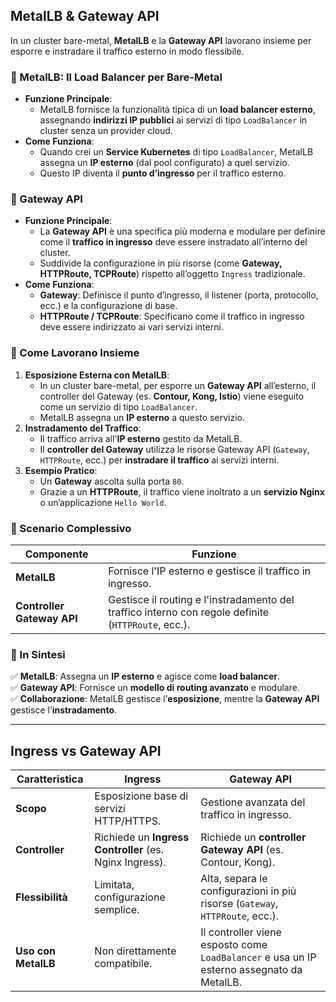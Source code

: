 ## MetalLB & Gateway API  

In un cluster bare-metal, **MetalLB** e la **Gateway API** lavorano insieme per esporre e instradare il traffico esterno in modo flessibile.  

### 🔹 MetalLB: Il Load Balancer per Bare-Metal  
- **Funzione Principale**:  
  - MetalLB fornisce la funzionalità tipica di un **load balancer esterno**, assegnando **indirizzi IP pubblici** ai servizi di tipo `LoadBalancer` in cluster senza un provider cloud.  
- **Come Funziona**:  
  - Quando crei un **Service Kubernetes** di tipo `LoadBalancer`, MetalLB assegna un **IP esterno** (dal pool configurato) a quel servizio.  
  - Questo IP diventa il **punto d’ingresso** per il traffico esterno.  

### 🔹 Gateway API  
- **Funzione Principale**:  
  - La **Gateway API** è una specifica più moderna e modulare per definire come il **traffico in ingresso** deve essere instradato all’interno del cluster.  
  - Suddivide la configurazione in più risorse (come **Gateway, HTTPRoute, TCPRoute**) rispetto all’oggetto `Ingress` tradizionale.  
- **Come Funziona**:  
  - **Gateway**: Definisce il punto d’ingresso, il listener (porta, protocollo, ecc.) e la configurazione di base.  
  - **HTTPRoute / TCPRoute**: Specificano come il traffico in ingresso deve essere indirizzato ai vari servizi interni.  

### 🔹 Come Lavorano Insieme  
1. **Esposizione Esterna con MetalLB**:  
   - In un cluster bare-metal, per esporre un **Gateway API** all’esterno, il controller del Gateway (es. **Contour, Kong, Istio**) viene eseguito come un servizio di tipo `LoadBalancer`.  
   - MetalLB assegna un **IP esterno** a questo servizio.  
2. **Instradamento del Traffico**:  
   - Il traffico arriva all'**IP esterno** gestito da MetalLB.  
   - Il **controller del Gateway** utilizza le risorse Gateway API (`Gateway`, `HTTPRoute`, ecc.) per **instradare il traffico** ai servizi interni.  
3. **Esempio Pratico**:  
   - Un **Gateway** ascolta sulla porta `80`.  
   - Grazie a un **HTTPRoute**, il traffico viene inoltrato a un **servizio Nginx** o un’applicazione `Hello World`.  

### 🔹 Scenario Complessivo  
| **Componente**  | **Funzione**  |
|----------------|-------------|
| **MetalLB**  | Fornisce l'IP esterno e gestisce il traffico in ingresso. |
| **Controller Gateway API**  | Gestisce il routing e l'instradamento del traffico interno con regole definite (`HTTPRoute`, ecc.). |

### 📌 In Sintesi  
✅ **MetalLB**: Assegna un **IP esterno** e agisce come **load balancer**.  
✅ **Gateway API**: Fornisce un **modello di routing avanzato** e modulare.  
✅ **Collaborazione**: MetalLB gestisce l’**esposizione**, mentre la **Gateway API** gestisce l’**instradamento**.  

---

## Ingress vs Gateway API  

| **Caratteristica**  | **Ingress**  | **Gateway API**  |
|--------------------|-------------|----------------|
| **Scopo**  | Esposizione base di servizi HTTP/HTTPS. | Gestione avanzata del traffico in ingresso. |
| **Controller**  | Richiede un **Ingress Controller** (es. Nginx Ingress). | Richiede un **controller Gateway API** (es. Contour, Kong). |
| **Flessibilità**  | Limitata, configurazione semplice. | Alta, separa le configurazioni in più risorse (`Gateway`, `HTTPRoute`, ecc.). |
| **Uso con MetalLB**  | Non direttamente compatibile. | Il controller viene esposto come `LoadBalancer` e usa un IP esterno assegnato da MetalLB. |

